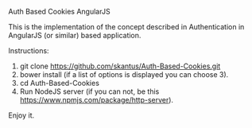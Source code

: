 Auth Based Cookies AngularJS


This is the implementation of the concept described in Authentication in AngularJS (or similar) based application.

Instructions:

1. git clone https://github.com/skantus/Auth-Based-Cookies.git
2. bower install (if a list of options is displayed you can choose 3).
3. cd Auth-Based-Cookies
4. Run NodeJS server (if you can not, be this https://www.npmjs.com/package/http-server).

Enjoy it.
